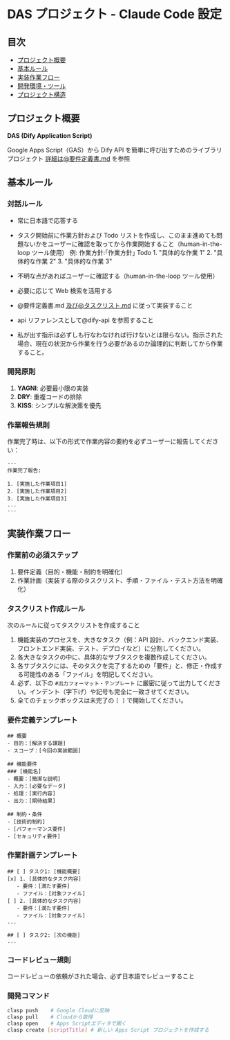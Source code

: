 # DAS プロジェクト - Claude Code 設定

## 目次

- [プロジェクト概要](#プロジェクト概要)
- [基本ルール](#基本ルール)
- [実装作業フロー](#実装作業フロー)
- [開発環境・ツール](#開発環境ツール)
- [プロジェクト構造](#プロジェクト構造)

## プロジェクト概要

**DAS (Dify Application Script)**

Google Apps Script（GAS）から Dify API を簡単に呼び出すためのライブラリプロジェクト
詳細は@要件定義書.md を参照

## 基本ルール

### 対話ルール

- 常に日本語で応答する
- タスク開始前に作業方針および Todo リストを作成し、このまま進めても問題ないかをユーザーに確認を取ってから作業開始すること（human-in-the-loop ツール使用）
  例:
  作業方針:｢作業方針｣
  Todo 1. "具体的な作業 1" 2. "具体的な作業 2" 3. "具体的な作業 3"

- 不明な点があればユーザーに確認する（human-in-the-loop ツール使用）
- 必要に応じて Web 検索を活用する
- @要件定義書.md 及び@タスクリスト.md に従って実装すること
- api リファレンスとして@dify-api を参照すること
- 私が出す指示は必ずしも行なわなければ行けないとは限らない。指示された場合、現在の状況から作業を行う必要があるのか論理的に判断してから作業すること。

### 開発原則

1. **YAGNI**: 必要最小限の実装
2. **DRY**: 重複コードの排除
3. **KISS**: シンプルな解決策を優先

### 作業報告規則

作業完了時は、以下の形式で作業内容の要約を必ずユーザーに報告してください：

```
---
作業完了報告:

1. [実施した作業項目1]
2. [実施した作業項目2]
3. [実施した作業項目3]
...
---

```

## 実装作業フロー

### 作業前の必須ステップ

1. 要件定義（目的・機能・制約を明確化）
2. 作業計画（実装する際のタスクリスト、手順・ファイル・テスト方法を明確化）

### タスクリスト作成ルール

次のルールに従ってタスクリストを作成すること

1.  機能実装のプロセスを、大きなタスク（例：API 設計、バックエンド実装、フロントエンド実装、テスト、デプロイなど）に分割してください。
2.  各大きなタスクの中に、具体的なサブタスクを複数作成してください。
3.  各サブタスクには、そのタスクを完了するための「要件」と、修正・作成する可能性のある「ファイル」を明記してください。
4.  必ず、以下の `#出力フォーマット・テンプレート` に厳密に従って出力してください。インデント（字下げ）や記号も完全に一致させてください。
5.  全てのチェックボックスは未完了の `[ ]` で開始してください。

### 要件定義テンプレート

```
## 概要
- 目的：[解決する課題]
- スコープ：[今回の実装範囲]

## 機能要件
### [機能名]
- 概要：[簡潔な説明]
- 入力：[必要なデータ]
- 処理：[実行内容]
- 出力：[期待結果]

## 制約・条件
- [技術的制約]
- [パフォーマンス要件]
- [セキュリティ要件]
```

### 作業計画テンプレート

```
## [ ] タスク1: [機能概要]
[x] 1. [具体的なタスク内容]
   - 要件：[満たす要件]
   - ファイル：[対象ファイル]
[ ] 2. [具体的なタスク内容]
   - 要件：[満たす要件]
   - ファイル：[対象ファイル]
...

## [ ] タスク2: [次の機能]
...
```

### コードレビュー規則

コードレビューの依頼がされた場合、必ず日本語でレビューすること

### 開発コマンド

```bash
clasp push    # Google Cloudに反映
clasp pull    # Cloudから取得
clasp open    # Apps Scriptエディタで開く
clasp create [scriptTitle] # 新しい Apps Script プロジェクトを作成する
```
